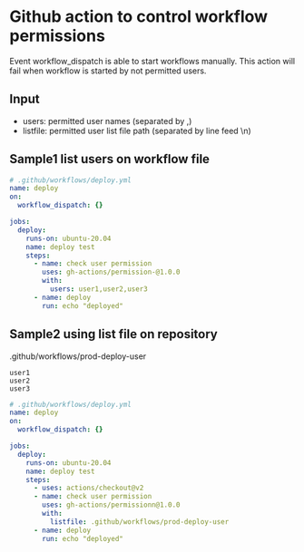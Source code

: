 # Github action to control workflow permissions

Event workflow_dispatch is able to start workflows manually.
This action will fail when workflow is started by not permitted users.

## Input

- users: permitted user names (separated by ,)
- listfile: permitted user list file path (separated by line feed \\n)

## Sample1 list users on workflow file

```yaml
# .github/workflows/deploy.yml
name: deploy
on:
  workflow_dispatch: {}

jobs:
  deploy:
    runs-on: ubuntu-20.04
    name: deploy test
    steps:
      - name: check user permission
        uses: gh-actions/permission-@1.0.0
        with:
          users: user1,user2,user3
      - name: deploy
        run: echo "deployed"
```

## Sample2 using list file on repository

.github/workflows/prod-deploy-user

```
user1
user2
user3
```

```yaml
# .github/workflows/deploy.yml
name: deploy
on:
  workflow_dispatch: {}

jobs:
  deploy:
    runs-on: ubuntu-20.04
    name: deploy test
    steps:
      - uses: actions/checkout@v2
      - name: check user permission
        uses: gh-actions/permissionn@1.0.0
        with:
          listfile: .github/workflows/prod-deploy-user
      - name: deploy
        run: echo "deployed"
```

